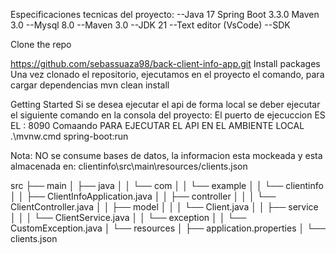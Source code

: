Especificaciones tecnicas del proyecto:
--Java 17 Spring Boot 3.3.0 Maven 3.0
--Mysql 8.0 --Maven 3.0 --JDK 21 --Text editor (VsCode) 
--SDK

Clone the repo

https://github.com/sebassuaza98/back-client-info-app.git Install packages Una vez clonado el repositorio,
ejecutamos en el proyecto el comando, para cargar dependencias 
mvn clean install

Getting Started 
Si se desea ejecutar el api de forma local se deber ejecutar el siguiente comando en la consola del proyecto: 
El puerto de ejecuccion ES EL : 8090
Comaando  PARA EJECUTAR EL API EN EL AMBIENTE LOCAL .\mvnw.cmd spring-boot:run

Nota: NO se consume bases de datos, la informacion esta mockeada y esta almacenada en:
clientinfo\src\main\resources/clients.json

src
 ├── main
 │    ├── java
 │    │    └── com
 │    │         └── example
 │    │              └── clientinfo
 │    │                   ├── ClientInfoApplication.java
 │    │                   ├── controller
 │    │                   │    └── ClientController.java
 │    │                   ├── model
 │    │                   │    └── Client.java
 │    │                   ├── service
 │    │                   │    └── ClientService.java
 │    │                   └── exception
 │    │                        └── CustomException.java
 │    └── resources
 │        ├── application.properties
 │        └── clients.json

 
